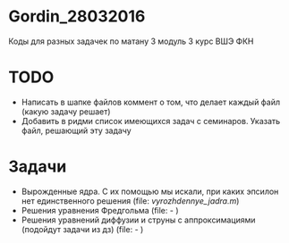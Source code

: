 # Gordin_28032016
Коды для разных задачек по матану 3 модуль 3 курс ВШЭ ФКН

# TODO
- Написать в шапке файлов коммент о том, что делает каждый файл (какую задачу решает)
- Добавить в ридми список имеющихся задач с семинаров. Указать файл, решающий эту задачу

# Задачи
- Вырожденные ядра. С их помощью мы искали, при каких эпсилон нет единственного решения (file: *vyrozhdennye_jadra.m*)
- Решения уравнения Фредгольма (file: - )
- Решения уравнений диффузии и струны с аппроксимациями (подойдут задачи из дз) (file: - )
